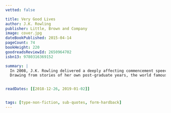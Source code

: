 ```yaml
---
vetted: false

title: Very Good Lives
author: J.K. Rowling
publisher: Little, Brown and Company
image: cover.jpg
dateBookPublished: 2015-04-14
pageCount: 74
bookHeight: 220
goodreadsReviewId: 2650964702
isbn13: 9780316369152

summary: |
  In 2008, J.K. Rowling delivered a deeply affecting commencement speech at Harvard University. Now published for the first time in book form, VERY GOOD LIVES presents J.K. Rowling's words of wisdom for anyone at a turning point in life. How can we embrace failure? And how can we use our imagination to better both ourselves and others?
  Drawing from stories of her own post-graduate years, the world famous author addresses some of life's most important questions with acuity and emotional force.


readDates: [[2018-12-26, 2019-01-02]]


tags: [type-non-fiction, sub-quotes, form-hardback]
---
```

